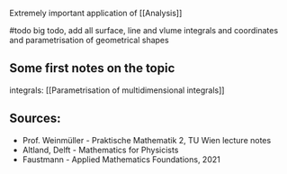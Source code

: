 Extremely important application of [[Analysis]] 


#todo big todo, add all surface, line and vlume integrals and coordinates and parametrisation of geometrical shapes




## Some first notes on the topic
integrals:
[[Parametrisation of multidimensional integrals]]




## Sources:
- Prof. Weinmüller - Praktische Mathematik 2, TU Wien lecture notes
- Altland, Delft - Mathematics for Physicists
- Faustmann - Applied Mathematics Foundations, 2021

